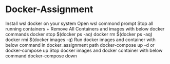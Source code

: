 # Docker-Assignment
Install wsl docker on your system
Open wsl commond prompt
Stop all running containers + Remove All Containers and images with below docker commands
docker stop $(docker ps -aq)
docker rm $(docker ps -aq)
docker rmi $(docker images -q)
Run docker images and container with below command in docker_assignment path 
docker-compose up -d or docker-compose up
Stop docker images and docker container with below command
docker-compose down
